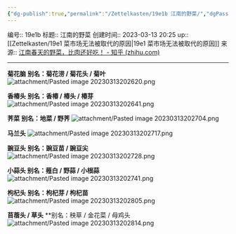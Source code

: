 ```yaml
---
{"dg-publish":true,"permalink":"/Zettelkasten/19e1b 江南的野菜/","dgPassFrontmatter":true}
---
```


编号:: 19e1b
标题:: 江南的野菜
创建时间:: 2023-03-13 20:25
up:: [[Zettelkasten/19e1 菜市场无法被取代的原因\|19e1 菜市场无法被取代的原因]]
来源:: [江南春天的野菜，比肉还好吃！ - 知乎 (zhihu.com)](https://zhuanlan.zhihu.com/p/25750689)

---
**菊花脑**
**别名：菊花涝 / 菊花头 / 菊叶**
![attachment/Pasted image 20230313202620.png](/img/user/attachment/Pasted%20image%2020230313202620.png)

**香椿头**
****别名：香椿 / 椿头 / 椿芽****
![attachment/Pasted image 20230313202641.png](/img/user/attachment/Pasted%20image%2020230313202641.png)

**荠菜**
**别名：地菜 / 野荠**
![attachment/Pasted image 20230313202704.png](/img/user/attachment/Pasted%20image%2020230313202704.png)

**马兰头**
![attachment/Pasted image 20230313202717.png](/img/user/attachment/Pasted%20image%2020230313202717.png)

**豌豆头**
**别名：豌豆苗 / 豌豆尖**
![attachment/Pasted image 20230313202728.png](/img/user/attachment/Pasted%20image%2020230313202728.png)

**小蒜头
别名：薤白 / 野蒜 / 小根蒜**
![attachment/Pasted image 20230313202741.png](/img/user/attachment/Pasted%20image%2020230313202741.png)

**枸杞头**
******别名：枸杞芽 / 枸杞苗******
![attachment/Pasted image 20230313202805.png](/img/user/attachment/Pasted%20image%2020230313202805.png)

**苜蓿头 / 草头**
**别名：秧草 / 金花菜 / 母鸡头
![attachment/Pasted image 20230313202814.png](/img/user/attachment/Pasted%20image%2020230313202814.png)








